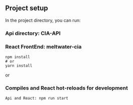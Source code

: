 ## Project setup

In the project directory, you can run:
### Api directory: CIA-API
### React FrontEnd: meltwater-cia


```
npm install
# or
yarn install
```

or 

### Compiles and React hot-reloads for development

```
Api and React: npm run start

```
